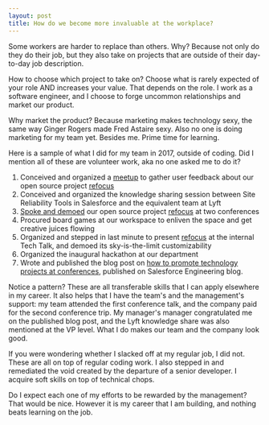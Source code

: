 ```yaml
---
layout: post
title: How do we become more invaluable at the workplace? 
---
```


Some workers are harder to replace than others. Why? Because not only do they do their job, but they also take on projects that are outside of their day-to-day job description.

How to choose which project to take on? Choose what is rarely expected of your role AND increases your value. That depends on the role. I work as a software engineer, and I choose to forge uncommon relationships and market our product.

Why market the product? Because marketing makes technology sexy, the same way Ginger Rogers made Fred Astaire sexy. Also no one is doing marketing for my team yet. Besides me. Prime time for learning. 

Here is a sample of what I did for my team in 2017, outside of coding. Did I mention all of these are volunteer work, aka no one asked me to do it? 

1. Conceived and organized a [meetup](https://www.meetup.com/visualizemydata/events/238756680/) to gather user feedback about our open source project [refocus](https://github.com/salesforce/refocus)
2. Conceived and organized the knowledge sharing session between Site Reliability Tools in Salesforce and the equivalent team at Lyft
3. [Spoke and demoed](https://www.youtube.com/watch?v=hPBK-qaGFKI) our open source project [refocus](https://github.com/salesforce/refocus) at two conferences
4. Procured board games at our workspace to enliven the space and get creative juices flowing
5. Organized and stepped in last minute to present [refocus](https://github.com/salesforce/refocus) at the internal Tech Talk, and demoed its sky-is-the-limit customizability
6. Organized the inaugural hackathon at our department
7. Wrote and published the blog post on [how to promote technology projects at conferences](https://engineering.salesforce.com/https-medium-com-annyhe-nerdy-new-years-resolution-share-your-technical-project-at-a-conference-5c2719d3684c), published on Salesforce Engineering blog.

Notice a pattern? These are all transferable skills that I can apply elsewhere in my career. It also helps that I have the team's and the management's support: my team attended the first conference talk, and the company paid for the second conference trip. My manager's manager congratulated me on the published blog post, and the Lyft knowledge share was also mentioned at the VP level. What I do makes our team and the company look good.

If you were wondering whether I slacked off at my regular job, I did not. These are all on top of regular coding work. I also stepped in and remediated the void created by the departure of a senior developer. I acquire soft skills on top of technical chops. 

Do I expect each one of my efforts to be rewarded by the management? That would be nice. However it is my career that I am building, and nothing beats learning on the job. 


